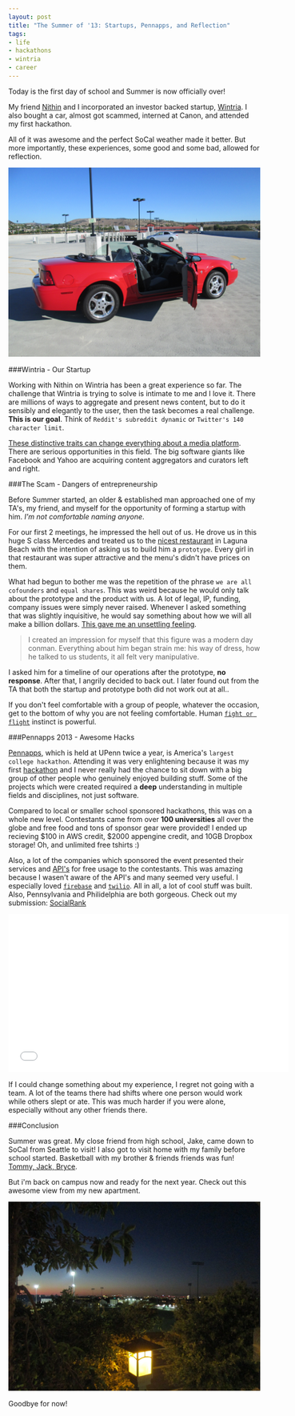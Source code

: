```yaml
---
layout: post
title: "The Summer of '13: Startups, Pennapps, and Reflection"
tags:
- life
- hackathons
- wintria
- career
---
```


Today is the first day of school and Summer is now officially over!

My friend [Nithin](http://nithinjilla.com) and I incorporated an investor backed startup, [Wintria](http://wintria.com).  I also bought a car, almost got scammed, interned at Canon, and attended my first hackathon. 

All of it was awesome and the perfect SoCal weather made it better. But more importantly, these experiences, some good and some bad, allowed for reflection.

![2003 Ford Mustang, got it for $5K](/images/mustang.jpg)

###Wintria - Our Startup

Working with Nithin on Wintria has been a great experience so far. The challenge that Wintria is trying to solve is intimate to me and I love it. There are millions of ways to aggregate and present news content, but to do it sensibly and elegantly to the user, then the task becomes a real challenge. **This is our goal**. Think of `Reddit's subreddit dynamic` or `Twitter's 140 character limit`. 

<u>These distinctive traits can change everything about a media platform</u>. There are serious opportunities in this field. The big software giants like Facebook and Yahoo are acquiring content aggregators and curators left and right.

<!--
![Yahoo is on an acquisition streak](/images/mayer.jpg)

Nithin, who recently graduated, has been a mentor to me over the past few months. He documents and re-analyzes everything. Our personalities and skills are unique and they complement each other greatly. As a result, we get into a lot of disagreements but we have learned a lot from each other. One of my biggest mistakes was that I had a habit of taking individual feedback for Wintria way to seriously and personal. If Nithin wasn't  there to stop me, i'd literally listen to user after user and implement their advice one by one. Sometimes the feedback from one user would even contradict the feedback from another user! I'm trying too hard to please everyone instead of looking at the bigger picture.


![Hard work back at the dorm](/images/work_at_dorm.jpg)

Above anything else, the main piece of advice which Nithin has passed down to me is that stubbornness slows progress down.

> You can't do everything by yourself, and we can't do everything by ourselves. - Nithin Jilla

Wintria's first investor and friend has also been a great mentor for the two of us. We will work our hardest on the company and the product together. Visit our facebook or twitter pages for updates.
-->
###The Scam - Dangers of entrepreneurship

Before Summer started, an older & established man approached one of my TA's, my friend, and myself for the opportunity of forming a startup with him. *I'm not comfortable naming anyone*.

For our first 2 meetings, he impressed the hell out of us. He drove us in this huge S class Mercedes and treated us to the [nicest restaurant](http://www.montagelagunabeach.com/) in Laguna Beach with the intention of asking us to build him a `prototype`. Every girl in that restaurant was super attractive and the menu's didn't have prices on them. 

What had begun to bother me was the repetition of the phrase `we are all cofounders` and  `equal shares`. This was weird because he would only talk about the prototype and the product with us. A lot of legal, IP, funding, company issues were simply never raised. Whenever I asked something that was slightly inquisitive, he would say something about how we will all make a billion dollars. <u>This gave me an unsettling feeling</u>. 

> I created an impression for myself that this figure was a modern day conman. Everything about him began strain me: his way of dress, how he talked to us students, it all felt very manipulative.

I asked him for a timeline of our operations after the prototype, **no response**. After that, I angrily decided to back out. I later found out from the TA that both the startup and prototype both did not work out at all..


<!-- ![The restaurant we went to](/images/the_montage.jpg) -->

If you don't feel comfortable with a group of people, whatever the occasion, get to the bottom of why you are not feeling comfortable. Human [`fight or flight`](http://en.wikipedia.org/wiki/Fight-or-flight_response) instinct is powerful.

<!--
###Internship at Canon

Interning at Canon was lots of fun. We touched upon and used a lot of services, like apache SOLR, Hadoop, Hbase, etc. I don't think I can get more specific than that though because of NDA reasons!

![Canon's Irvine campus is beautiful](/images/canon_campus.jpg)


I loved my coworkers. Sam, Quinten, Fernando, you guys are all awesome people and excellent engineers. Hari, you are a legend. I literally want to be like you when I grow up. Hari is a middle aged security engineer who drives a porshe and gives no fucks. Al prefers to stay anonymous, even on the web, so I can't say much except he has taught me a lot! Craig, you are an excellent manager! It was fun having lunch with you and working with you guys.

-->
###Pennapps 2013 - Awesome Hacks


[Pennapps](http://pennapps.com), which is held at UPenn twice a year, is America's `largest college hackathon`. Attending it was very enlightening because it was my first [hackathon](https://www.google.com/search?q=define%3Ahackathon&oq=define) and I never really had the chance to sit down with a big group of other people who genuinely enjoyed building stuff. Some of the projects which were created required a **deep** understanding in multiple fields and disciplines, not just software. 

Compared to local or smaller school sponsored hackathons, this was on a whole new level. Contestants came from over **100 universities** all over the globe and free food and tons of sponsor gear were provided! I ended up recieving $100 in AWS credit, $2000 appengine credit, and 10GB Dropbox storage! Oh, and unlimited free tshirts :) 

Also, a lot of the companies which sponsored the event presented their services and [API's](http://2013f.pennapps.com/apis.html) for free usage to the contestants. This was amazing because I wasen't aware of the API's and many seemed very useful. I especially loved [`firebase`](https://www.firebase.com/) and [`twilio`](http://twilio.com/). All in all, a lot of cool stuff was built. Also, Pennsylvania and Philidelphia are both gorgeous. Check out my submission: [SocialRank](http://socialrank.codelucas.com)

<iframe width="560" height="315" src="//www.youtube.com/embed/LgHS_-L8iVs" frameborder="0" allowfullscreen=""></iframe>

<!--
<div class="album clearfix" style="width:100%;"><a class="photo" href="/images/mayor_philly.jpg"><img class="thumb" src="/images/mayor_philly.jpg"></a></div>
[Mayor of Philly speaking!](/images/mayor_philly.jpg) -->

<!-- ![Tired already? It's only 6AM](/images/tired_already.jpg) -->

<!-- ![Pennsylvania is gorgeous](/images/penn_gorgeous.jpg) -->

If I could change something about my experience, I regret not going with a team. A lot of the teams there had shifts where one person would work while others slept or ate. This was much harder if you were alone, especially without any other friends there.

###Conclusion

Summer was great. My close friend from high school, Jake, came down to SoCal from Seattle to visit! I also got to visit home with my family before school started. Basketball with my brother & friends friends was fun! <u>Tommy, Jack, Bryce</u>. 

But i'm back on campus now and ready for the next year. Check out this awesome view from my new apartment.

![The view from my balcony](/images/balcony.jpg)

Goodbye for now!

